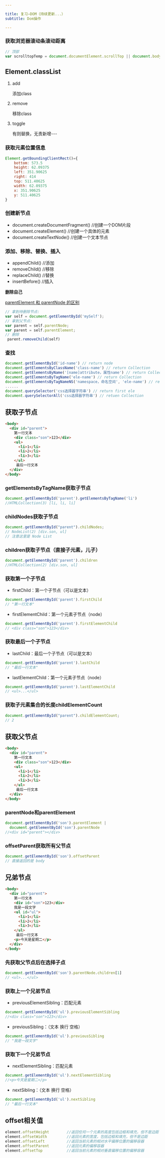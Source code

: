 ```yaml
---

title: 复习—DOM（持续更新...）
subtitle: Dom操作

---
```


### 获取浏览器滚动条滚动距离

```js
// 顶部
var scrolltopTemp = document.documentElement.scrollTop || document.body.scrollTop;
```

## Element.classList

1. add

   添加class

2. remove

   移除class

3. toggle

   有则替换，无责新增---

### 获取元素位置信息

```js
Element.getBoundingClientRect()={
    bottom: 573.5
    height: 62.09375
    left: 351.90625
    right: 414
    top: 511.40625
    width: 62.09375
    x: 351.90625
    y: 511.40625
}
```

### 创建新节点

- document.createDocumentFragment() //创建一个DOM片段
- document.createElement() //创建一个具体的元素
- document.createTextNode() //创建一个文本节点

### 添加、移除、替换、插入

- appendChild() //添加
- removeChild() //移除
- replaceChild() //替换
- insertBefore() //插入

 **删除自己**

[parentElement 和 parentNode 的区别](https://liuna718-163-com.iteye.com/blog/998647)

```js
// 拿到待删除节点:
var self = document.getElementById('mySelf');
// 拿到父节点:
var parent = self.parentNode;
var parent = self.parentElement; 
// 删除
 parent.removeChild(self)
```

### 查找

```javascript
document.getElementById('id-name') // return node
document.getElementsByClassName('class-name') // return Collection
document.getElementsByName('[name]attribute，属性name') // return Collection
document.getElementsByTagName('ele-name') // return Collection
document.getElementsByTagNameNS('namespace，命名空间', 'ele-name') // return Collection
......
document.querySelector('css选择器字符串') // return first ele
document.querySelectorAll('css选择器字符串') // retuen Collection
```
## 获取子节点

```html
<body>
  <div id="parent">
    第一行文本
    <div class="son">123</div>
    <ul>
      <li>1</li>
      <li>2</li>
      <li>3</li>
    </ul>
     最后一行文本
  </div>
</body>
```

### getElementsByTagName获取子节点

```js
document.getElementById('parent').getElementsByTagName('li')
//HTMLCollection(3) [li, li, li]
```

### childNodes获取子节点

```js
document.getElementById("parent").childNodes;
// NodeList(2) [div.son, ul]
// 注意这里是 Node List
```

### children获取子节点（直接子元素，儿子）

```js
document.getElementById('parent').children 
//HTMLCollection(2) [div.son, ul]
```

### 获取第一个子节点

- firstChild：第一个子节点（可以是文本）

```js
document.getElementById('parent').firstChild 
// "第一行文本"
```

- firstElementChild：第一个元素子节点（node）

```js
document.getElementById('parent').firstElementChild 
// <div class="son">123</div>
```

### 获取最后一个子节点

- lastChild：最后一个子节点（可以是文本）

```js
document.getElementById('parent').lastChild 
// "最后一行文本"
```

- lastElementChild：第一个元素子节点（node）

```js
document.getElementById('parent').lastElementChild 
// <ul>...</ul>
```

### 获取子元素集合的长度childElementCount

```js
document.getElementById("parent").childElementCount; 
// 2
```

## 获取父节点

```html
<body>
  <div id="parent">
    第一行文本
    <div class="son">123</div>
    <ul>
      <li>1</li>
      <li>2</li>
      <li>3</li>
    </ul>
     最后一行文本
  </div>
</body>
```

### parentNode和parentElement

```js
document.getElementById('son').parentElement |
  document.getElementById('son').parentNode
//<div id="parent"></div>
```

### offsetParent获取所有父节点

```js
document.getElementById('son').offsetParent
// 直接返回的是 body
```

## 兄弟节点

```html
<body>
  <div id="parent">
    第一行文本
    <div id="son">123</div>
    我是一段文字
    <ul id="ul">
      <li>1</li>
      <li>2</li>
      <li>3</li>
    </ul>
     最后一行文本
    <p>今天是星期二</p>
  </div>
</body>
```

### 先获取父节点后在选择子点

```js
document.getElementById('son').parentNode.children[1]
// <ul>...</ul>
```

### 获取上一个兄弟节点

- previousElementSibling：匹配元素

```js
document.getElementById('ul').previousElementSibling
//<div class="son">123</div>
```

- previousSibling：（文本 换行 空格）

```js
document.getElementById('ul').previousSibling
// "我是一段文字"
```

### 获取下一个兄弟节点

- nextElementSibling：匹配元素

```js
document.getElementById('ul').nextElementSibling
//<p>今天是星期二</p>
```

- nextSibling：（文本 换行 空格）

```js
document.getElementById('ul').nextSibling
// "最后一行文本"
```

## offset相关值

```js
element.offsetHeight	   	//返回任何一个元素的高度包括边框和填充，但不是边距
element.offsetWidth    		//返回元素的宽度，包括边框和填充，但不是边距
element.offsetLeft    		//返回当前元素的相对水平偏移位置的偏移容器
element.offsetParent   		//返回元素的偏移容器
element.offsetTop        	//返回当前元素的相对垂直偏移位置的偏移容器
```


